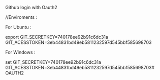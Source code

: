 Github login with Oauth2

//Enviroments :

For Ubuntu : 

export GIT_SECRETKEY=740178ee92b91c6dc31a GIT_ACESSTOKEN=3eb44831bd49eb5811232597d545bbf585698703

For Windows :

set GIT_SECRETKEY=740178ee92b91c6dc31a GIT_ACESSTOKEN=3eb44831bd49eb5811232597d545bbf585698703# OAUTH2
